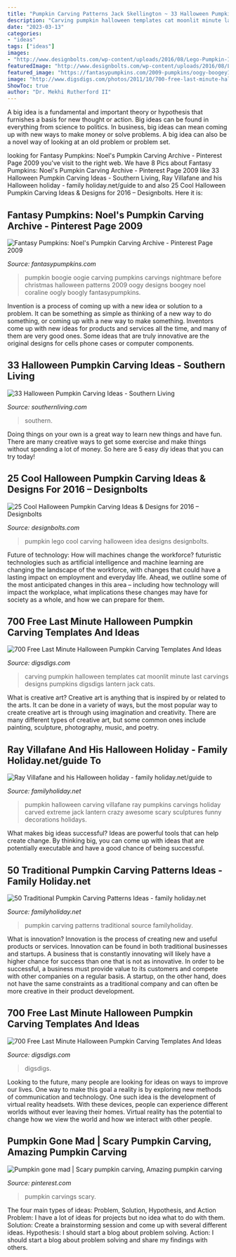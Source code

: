 ```yaml
---
title: "Pumpkin Carving Patterns Jack Skellington ~ 33 Halloween Pumpkin Carving Ideas"
description: "Carving pumpkin halloween templates cat moonlit minute last carvings designs pumpkins digsdigs lantern jack cats"
date: "2023-03-13"
categories:
- "ideas"
tags: ["ideas"]
images:
- "http://www.designbolts.com/wp-content/uploads/2016/08/Lego-Pumpkin-Idea.jpg"
featuredImage: "http://www.designbolts.com/wp-content/uploads/2016/08/Lego-Pumpkin-Idea.jpg"
featured_image: "https://fantasypumpkins.com/2009-pumpkins/oogy-boogey111.jpg"
image: "http://www.digsdigs.com/photos/2011/10/700-free-last-minute-halloween-pumpkin-carving-templates-and-ideas-5.jpg"
ShowToc: true
author: "Dr. Mekhi Rutherford II"
---
```



A big idea is a fundamental and important theory or hypothesis that furnishes a basis for new thought or action. Big ideas can be found in everything from science to politics. In business, big ideas can mean coming up with new ways to make money or solve problems. A big idea can also be a novel way of looking at an old problem or problem set.

	

		
looking for Fantasy Pumpkins: Noel&#039;s Pumpkin Carving Archive - Pinterest Page 2009 you've visit to the right web. We have 8 Pics about Fantasy Pumpkins: Noel&#039;s Pumpkin Carving Archive - Pinterest Page 2009 like 33 Halloween Pumpkin Carving Ideas - Southern Living, Ray Villafane and his Halloween holiday - family holiday.net/guide to and also 25 Cool Halloween Pumpkin Carving Ideas &amp; Designs for 2016 – Designbolts. Here it is:
		
    
## Fantasy Pumpkins: Noel&#039;s Pumpkin Carving Archive - Pinterest Page 2009

<img loading=lazy src="https://fantasypumpkins.com/2009-pumpkins/oogy-boogey111.jpg" onerror="this.onerror=null;this.src='https://tse1.mm.bing.net/th?id=OIP.DnAj1R1zo-1KMgRZKNbUOAHaFw&amp;pid=15.1';" alt="Fantasy Pumpkins: Noel&#039;s Pumpkin Carving Archive - Pinterest Page 2009">

_Source: fantasypumpkins.com_

>pumpkin boogie oogie carving pumpkins carvings nightmare before christmas halloween patterns 2009 oogy designs boogey noel coraline oogly boogly fantasypumpkins. 

	

Invention is a process of coming up with a new idea or solution to a problem. It can be something as simple as thinking of a new way to do something, or coming up with a new way to make something. Inventors come up with new ideas for products and services all the time, and many of them are very good ones. Some ideas that are truly innovative are the original designs for cells phone cases or computer components.

    
## 33 Halloween Pumpkin Carving Ideas - Southern Living

<img loading=lazy src="https://img1.southernliving.timeinc.net/sites/default/files/styles/responsive_etr_gallery_desktop_portrait/public/image/2016/10/main/tux_pumpkin_1951098791.jpg?itok=6-pvfaxq" onerror="this.onerror=null;this.src='https://tse4.mm.bing.net/th?id=OIP.mke3JY1nGLOC_bpNm0BEfwHaLH&amp;pid=15.1';" alt="33 Halloween Pumpkin Carving Ideas - Southern Living">

_Source: southernliving.com_

>southern. 

	

Doing things on your own is a great way to learn new things and have fun. There are many creative ways to get some exercise and make things without spending a lot of money. So here are 5 easy diy ideas that you can try today!

    
## 25 Cool Halloween Pumpkin Carving Ideas &amp; Designs For 2016 – Designbolts

<img loading=lazy src="http://www.designbolts.com/wp-content/uploads/2016/08/Lego-Pumpkin-Idea.jpg" onerror="this.onerror=null;this.src='https://tse2.mm.bing.net/th?id=OIP.CE4UJIME2vwMWpJ3LwAJRQHaHh&amp;pid=15.1';" alt="25 Cool Halloween Pumpkin Carving Ideas &amp; Designs for 2016 – Designbolts">

_Source: designbolts.com_

>pumpkin lego cool carving halloween idea designs designbolts. 

	

Future of technology: How will machines change the workforce?
futuristic technologies such as artificial intelligence and machine learning are changing the landscape of the workforce, with changes that could have a lasting impact on employment and everyday life. Ahead, we outline some of the most anticipated changes in this area – including how technology will impact the workplace, what implications these changes may have for society as a whole, and how we can prepare for them.

    
## 700 Free Last Minute Halloween Pumpkin Carving Templates And Ideas

<img loading=lazy src="http://www.digsdigs.com/photos/2011/10/700-free-last-minute-halloween-pumpkin-carving-templates-and-ideas-5.jpg" onerror="this.onerror=null;this.src='https://tse3.mm.bing.net/th?id=OIP.I-3RodybVoonnWoxCxPmAwAAAA&amp;pid=15.1';" alt="700 Free Last Minute Halloween Pumpkin Carving Templates And Ideas">

_Source: digsdigs.com_

>carving pumpkin halloween templates cat moonlit minute last carvings designs pumpkins digsdigs lantern jack cats. 

	

What is creative art?
Creative art is anything that is inspired by or related to the arts. It can be done in a variety of ways, but the most popular way to create creative art is through using imagination and creativity. There are many different types of creative art, but some common ones include painting, sculpture, photography, music, and poetry.

    
## Ray Villafane And His Halloween Holiday - Family Holiday.net/guide To

<img loading=lazy src="http://www.familyholiday.net/wp-content/uploads/2011/10/Extreme-Pumpkin-Carving-09-af_-.jpg" onerror="this.onerror=null;this.src='https://tse3.mm.bing.net/th?id=OIP.1-V4CpsTgqPMdm4HhtQAWQHaJj&amp;pid=15.1';" alt="Ray Villafane and his Halloween holiday - family holiday.net/guide to">

_Source: familyholiday.net_

>pumpkin halloween carving villafane ray pumpkins carvings holiday carved extreme jack lantern crazy awesome scary sculptures funny decorations holidays. 

	

What makes big ideas successful?
Ideas are powerful tools that can help create change. By thinking big, you can come up with ideas that are potentially executable and have a good chance of being successful.

    
## 50 Traditional Pumpkin Carving Patterns Ideas - Family Holiday.net

<img loading=lazy src="http://www.familyholiday.net/wp-content/uploads/2013/09/Pumpkin-Carving-Patterns-_30-2.jpg" onerror="this.onerror=null;this.src='https://tse3.mm.bing.net/th?id=OIP.9mcb1X_VniCcpxFDEXus5wHaFR&amp;pid=15.1';" alt="50 Traditional Pumpkin Carving Patterns Ideas - family holiday.net">

_Source: familyholiday.net_

>pumpkin carving patterns traditional source familyholiday. 

	

What is innovation?
Innovation is the process of creating new and useful products or services. Innovation can be found in both traditional businesses and startups. A business that is constantly innovating will likely have a higher chance for success than one that is not as innovative. In order to be successful, a business must provide value to its customers and compete with other companies on a regular basis. A startup, on the other hand, does not have the same constraints as a traditional company and can often be more creative in their product development.

    
## 700 Free Last Minute Halloween Pumpkin Carving Templates And Ideas

<img loading=lazy src="https://www.digsdigs.com/photos/2011/10/700-free-last-minute-halloween-pumpkin-carving-templates-and-ideas-4.jpg" onerror="this.onerror=null;this.src='https://tse1.mm.bing.net/th?id=OIP.IjaxSdoMPR-riMH3g83mRgHaHa&amp;pid=15.1';" alt="700 Free Last Minute Halloween Pumpkin Carving Templates And Ideas">

_Source: digsdigs.com_

>digsdigs. 

	

Looking to the future, many people are looking for ideas on ways to improve our lives. One way to make this goal a reality is by exploring new methods of communication and technology. One such idea is the development of virtual reality headsets. With these devices, people can experience different worlds without ever leaving their homes. Virtual reality has the potential to change how we view the world and how we interact with other people.

    
## Pumpkin Gone Mad | Scary Pumpkin Carving, Amazing Pumpkin Carving

<img loading=lazy src="https://i.pinimg.com/736x/e7/9e/e8/e79ee8328e27ab38064bbccf53c00dee--haloween-ideas-ideas-for-halloween.jpg" onerror="this.onerror=null;this.src='https://tse4.mm.bing.net/th?id=OIP.19r0Wm-F8QHfOFCXXDGQzAHaJ3&amp;pid=15.1';" alt="Pumpkin gone mad | Scary pumpkin carving, Amazing pumpkin carving">

_Source: pinterest.com_

>pumpkin carvings scary. 

	

The four main types of ideas: Problem, Solution, Hypothesis, and Action
Problem: I have a lot of ideas for projects but no idea what to do with them.
Solution: Create a brainstorming session and come up with several different ideas.
Hypothesis: I should start a blog about problem solving.
Action: I should start a blog about problem solving and share my findings with others.

